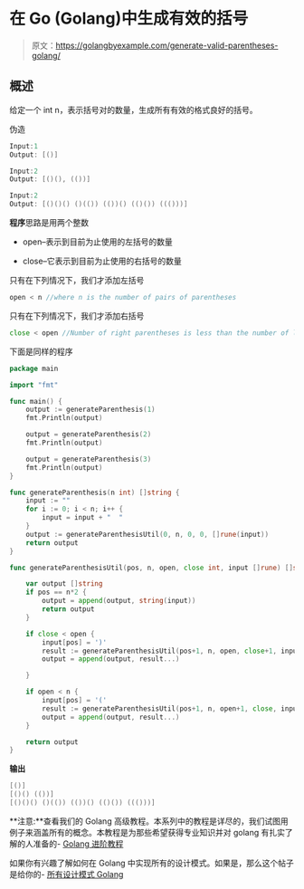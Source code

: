 # 在 Go (Golang)中生成有效的括号

> 原文：<https://golangbyexample.com/generate-valid-parentheses-golang/>

## **概述**

给定一个 int n，表示括号对的数量，生成所有有效的格式良好的括号。

伪造

```go
Input:1
Output: [()]

Input:2
Output: [()(), (())]

Input:2
Output: [()()() ()(()) (())() (()()) ((()))]
```

**程序**思路是用两个整数

*   open–表示到目前为止使用的左括号的数量

*   close–它表示到目前为止使用的右括号的数量

只有在下列情况下，我们才添加左括号

```go
open < n //where n is the number of pairs of parentheses
```

只有在下列情况下，我们才添加右括号

```go
close < open //Number of right parentheses is less than the number of left parentheses
```

下面是同样的程序

```go
package main

import "fmt"

func main() {
	output := generateParenthesis(1)
	fmt.Println(output)

	output = generateParenthesis(2)
	fmt.Println(output)

	output = generateParenthesis(3)
	fmt.Println(output)
}

func generateParenthesis(n int) []string {
	input := ""
	for i := 0; i < n; i++ {
		input = input + "  "
	}
	output := generateParenthesisUtil(0, n, 0, 0, []rune(input))
	return output
}

func generateParenthesisUtil(pos, n, open, close int, input []rune) []string {

	var output []string
	if pos == n*2 {
		output = append(output, string(input))
		return output
	}

	if close < open {
		input[pos] = ')'
		result := generateParenthesisUtil(pos+1, n, open, close+1, input)
		output = append(output, result...)

	}

	if open < n {
		input[pos] = '('
		result := generateParenthesisUtil(pos+1, n, open+1, close, input)
		output = append(output, result...)
	}

	return output
}
```

**输出**

```go
[()]
[()() (())]
[()()() ()(()) (())() (()()) ((()))]
```

**注意:**查看我们的 Golang 高级教程。本系列中的教程是详尽的，我们试图用例子来涵盖所有的概念。本教程是为那些希望获得专业知识并对 golang 有扎实了解的人准备的- [Golang 进阶教程](https://golangbyexample.com/golang-comprehensive-tutorial/)

如果你有兴趣了解如何在 Golang 中实现所有的设计模式。如果是，那么这个帖子是给你的- [所有设计模式 Golang](https://golangbyexample.com/all-design-patterns-golang/)